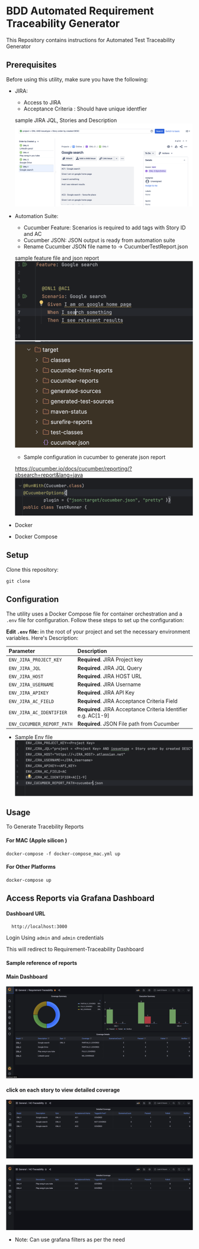 # BDD Automated Requirement Traceability Generator
This Repository contains instructions for Automated Test Traceability Generator

## Prerequisites
Before using this utility, make sure you have the following:

* JIRA:
    * Access to JIRA
    * Acceptance Criteria : Should have unique identfier 
    
    sample JIRA JQL, Stories and Description
    ![JIRA Reference](image-9.png)


* Automation Suite:
    * Cucumber Feature: Scenarios is required to add tags with Story ID and AC
    * Cucumber JSON: JSON output is ready from automation suite
    * Rename Cucumber JSON file name to -> CucumberTestReport.json

    sample feature file and json report
    ![Feature File Reference](image-8.png)
    ![Cucumber Json Report](image-5.png)
    
    * Sample configuration in cucumber to generate json report

    https://cucumber.io/docs/cucumber/reporting/?sbsearch=report&lang=java
    ![plugin Config](image-7.png)


* Docker

* Docker Compose

## Setup 

Clone this repository:
```
git clone 
```

## Configuration

The utility uses a Docker Compose file for container orchestration and a `.env` file for configuration. Follow these steps to set up the configuration:

**Edit `.env` file:** in the root of your project and set the necessary environment variables. 
Here's Description:

| Parameter              | Description                    |
| :--------              | :-------------------------     |
| `ENV_JIRA_PROJECT_KEY` | **Required**. JIRA Project key |
| `ENV_JIRA_JQL`         | **Required**. JIRA JQL Query   |
| `ENV_JIRA_HOST`        | **Required**. JIRA HOST URL    |
| `ENV_JIRA_USERNAME`    | **Required**. JIRA Username    |
| `ENV_JIRA_APIKEY`      | **Required**. JIRA API Key     |
| `ENV_JIRA_AC_FIELD`    | **Required**. JIRA Acceptance Criteria Field     |
| `ENV_JIRA_AC_IDENTIFIER`    | **Required**. JIRA Acceptance Criteria Identifier  e.g. AC[1-9] |
| `ENV_CUCUMBER_REPORT_PATH`      | **Required**. JSON File path from Cucumber     |

  * Sample Env file 
  ![Env Reference](image-6.png)

## Usage

To Generate Tracebility Reports 

#### For MAC (Apple silicon ) 
```
docker-compose -f docker-compose_mac.yml up
```

#### For Other Platforms

```
docker-compose up
```

## Access Reports via Grafana Dashboard

#### Dashboard URL 

```http
  http://localhost:3000
```

Login Using `admin` and `admin` credentials

This will redirect to Requirement-Traceability Dashboard 

#### Sample reference of reports
#### Main Dashboard

![Main Dashboard](image.png)

#### click on each story to view detailed coverage

![Detailed1](image-1.png)

![Detailed2](image-2.png)

* Note: Can use grafana filters as per the need 
